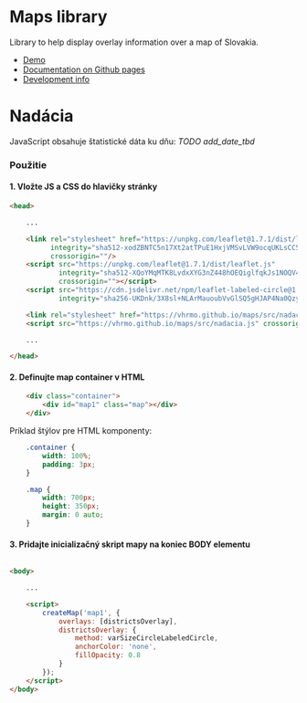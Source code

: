 # Maps library

Library to help display overlay information over a map of Slovakia.

* [Demo](https://vhrmo.github.io/maps/Demo.html)
* [Documentation on Github pages](https://vhrmo.github.io/maps)
* [Development info](Development.md)

# Nadácia

JavaScript obsahuje štatistické dáta ku dňu: _TODO add_date_tbd_

### Použitie

#### 1. Vložte JS a CSS do hlavičky stránky

```html
<head>

    ...

    <link rel="stylesheet" href="https://unpkg.com/leaflet@1.7.1/dist/leaflet.css"
          integrity="sha512-xodZBNTC5n17Xt2atTPuE1HxjVMSvLVW9ocqUKLsCC5CXdbqCmblAshOMAS6/keqq/sMZMZ19scR4PsZChSR7A=="
          crossorigin=""/>
    <script src="https://unpkg.com/leaflet@1.7.1/dist/leaflet.js"
            integrity="sha512-XQoYMqMTK8LvdxXYG3nZ448hOEQiglfqkJs1NOQV44cWnUrBc8PkAOcXy20w0vlaXaVUearIOBhiXZ5V3ynxwA=="
            crossorigin=""></script>
    <script src="https://cdn.jsdelivr.net/npm/leaflet-labeled-circle@1.0.3/dist/L.LabeledCircle.js"
            integrity="sha256-UKDnk/3X8sl+NLArMauoubVvGlSQ5gHJAP4Na0QzymQ=" crossorigin=""></script>

    <link rel="stylesheet" href="https://vhrmo.github.io/maps/src/nadacia.css" crossorigin=""/>
    <script src="https://vhrmo.github.io/maps/src/nadacia.js" crossorigin=""></script>

    ...

</head>
```

#### 2. Definujte map container v HTML

```html
    <div class="container">
        <div id="map1" class="map"></div>
    </div>
```

Príklad štýlov pre HTML komponenty:

```css
    .container {
        width: 100%;
        padding: 3px;
    }

    .map {
        width: 700px;
        height: 350px;
        margin: 0 auto;
    }
```


#### 3. Pridajte inicializačný skript mapy na koniec BODY elementu

```html

<body>

    ...

    <script>
        createMap('map1', {
            overlays: [districtsOverlay],
            districtsOverlay: {
                method: varSizeCircleLabeledCircle,
                anchorColor: 'none',
                fillOpacity: 0.8
            }
        });
    </script>
</body>


```

